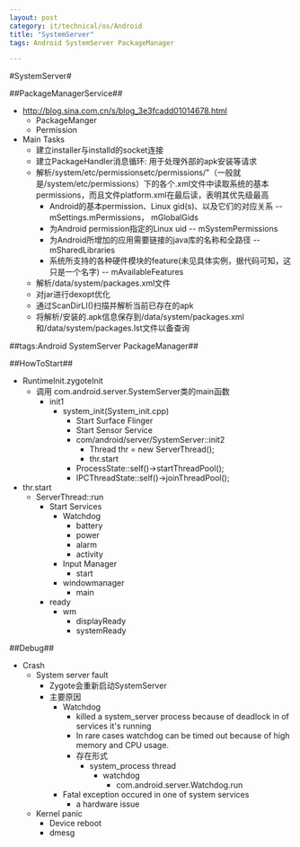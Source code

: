 ```yaml
---
layout: post
category: it/technical/os/Android
title: "SystemServer"
tags: Android SystemServer PackageManager

---
```

#SystemServer#



##PackageManagerService##
* http://blog.sina.com.cn/s/blog_3e3fcadd01014678.html
  * PackageManger
  * Permission
* Main Tasks
  * 建立installer与installd的socket连接
  * 建立PackageHandler消息循环: 用于处理外部的apk安装等请求
  * 解析/system/etc/permissionsetc/permissions/"（一般就是/system/etc/permissions）下的各个.xml文件中读取系统的基本permissions，而且文件platform.xml在最后读，表明其优先级最高
    * Android的基本permission、Linux gid(s)、以及它们的对应关系 -- mSettings.mPermissions， mGlobalGids
    * 为Android permission指定的Linux uid   --  mSystemPermissions
    * 为Android所增加的应用需要链接的java库的名称和全路径  --  mSharedLibraries
    * 系统所支持的各种硬件模块的feature(未见具体实例，据代码可知，这只是一个名字) -- mAvailableFeatures
  * 解析/data/system/packages.xml文件
  * 对jar进行dexopt优化
  * 通过ScanDirLI()扫描并解析当前已存在的apk
  * 将解析/安装的.apk信息保存到/data/system/packages.xml和/data/system/packages.lst文件以备查询



##tags:Android SystemServer PackageManager##



##HowToStart##
* RuntimeInit.zygoteInit
  * 调用 com.android.server.SystemServer类的main函数 
    * init1
      * system_init(System_init.cpp)
        * Start Surface Flinger
        * Start Sensor Service
        * com/android/server/SystemServer::init2
          * Thread thr = new ServerThread();
          * thr.start
        * ProcessState::self()->startThreadPool();
        * IPCThreadState::self()->joinThreadPool();
* thr.start
  * ServerThread::run
    * Start Services
      * Watchdog
        * battery
        * power
        * alarm
        * activity
      * Input Manager
        * start
      * windowmanager
        * main
    * ready
      * wm
        * displayReady
        * systemReady



##Debug##
* Crash
  * System server fault
    * Zygote会重新启动SystemServer
    * 主要原因
      * Watchdog
        * killed a system_server process because of deadlock in of services it's running
        * In rare cases watchdog can be timed out because of high memory and CPU usage.
        * 存在形式
          * system_process thread
            * watchdog
              * com.android.server.Watchdog.run
      * Fatal exception occured in one of system services
        * a hardware issue
  * Kernel panic
    * Device reboot
    * dmesg
